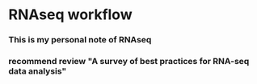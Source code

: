 # RNAseq workflow
### This is my personal note of RNAseq
### recommend review "A survey of best practices for RNA-seq data analysis"
